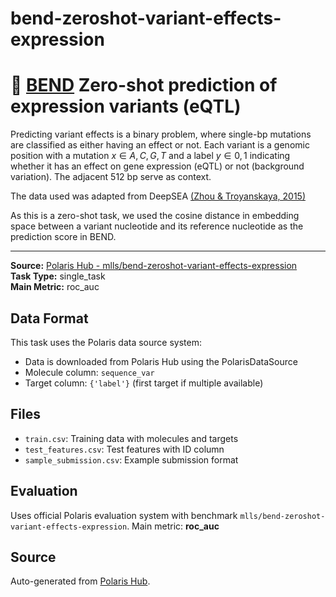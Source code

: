 # bend-zeroshot-variant-effects-expression

# 🧬  [BEND](https://github.com/frederikkemarin/BEND) Zero-shot prediction of expression variants (eQTL)

Predicting variant effects is a binary problem, where single-bp mutations are classified as either having an effect or not. Each variant is a genomic position with a mutation $x ∈ {A, C, G, T}$ and a label $y ∈ {0, 1}$ indicating whether it has an effect on gene expression (eQTL) or not (background variation). The adjacent 512 bp serve as context. 

The data used was adapted from DeepSEA [(Zhou & Troyanskaya, 2015)](https://www.nature.com/articles/nmeth.3547)

As this is a zero-shot task, we used the cosine distance in embedding space between a variant nucleotide and its reference nucleotide as the prediction score in BEND.


---

**Source:** [Polaris Hub - mlls/bend-zeroshot-variant-effects-expression](https://polarishub.io)  
**Task Type:** single_task  
**Main Metric:** roc_auc

## Data Format

This task uses the Polaris data source system:
- Data is downloaded from Polaris Hub using the PolarisDataSource
- Molecule column: `sequence_var`
- Target column: `{'label'}` (first target if multiple available)

## Files

- `train.csv`: Training data with molecules and targets
- `test_features.csv`: Test features with ID column
- `sample_submission.csv`: Example submission format

## Evaluation

Uses official Polaris evaluation system with benchmark `mlls/bend-zeroshot-variant-effects-expression`.
Main metric: **roc_auc**

## Source

Auto-generated from [Polaris Hub](https://polarishub.io/).
